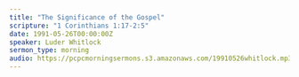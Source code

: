 ```yaml
---
title: "The Significance of the Gospel"
scripture: "1 Corinthians 1:17-2:5"
date: 1991-05-26T00:00:00Z
speaker: Luder Whitlock
sermon_type: morning
audio: https://pcpcmorningsermons.s3.amazonaws.com/19910526whitlock.mp3 
---
```



